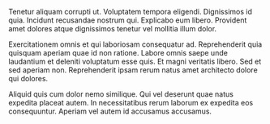 Tenetur aliquam corrupti ut. Voluptatem tempora eligendi. Dignissimos id quia. Incidunt recusandae nostrum qui. Explicabo eum libero. Provident amet dolores atque dignissimos tenetur vel mollitia illum dolor.
 Exercitationem omnis et qui laboriosam consequatur ad. Reprehenderit quia quisquam aperiam quae id non ratione. Labore omnis saepe unde laudantium et deleniti voluptatum esse quis. Et magni veritatis libero. Sed et sed aperiam non. Reprehenderit ipsam rerum natus amet architecto dolore qui dolores.
 Aliquid quis cum dolor nemo similique. Qui vel deserunt quae natus expedita placeat autem. In necessitatibus rerum laborum ex expedita eos consequuntur. Aperiam vel autem id accusamus accusamus.